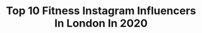 ---
title: Top 10 Fitness Instagram Influencers In London In 2020
description: >-
  Find top fitness Instagram influencers in London in 2020. Most popular hashtags: #london #fitness #ootd #capetown.
platform: Instagram
profiles:
  - username: "isabellewagstaff"
    fullname: >-
      𝐼𝒮𝒜𝐵𝐸𝐿𝐿𝐸
    location: "United Kingdom"
    followers: 23422
    engagement: 324
    commentsToLikes: 0.053911
    id: ck0tujkef7gc10i19xe1jblqz
    verified: false
    hashtags: "#amandaharringtonlondon, #amandaharringtontechnique, #myboux, #gifted"
  - username: "austin.mfit"
    fullname: >-
      Austin Martin, CPT
    location: "United Kingdom"
    followers: 139964
    engagement: 854
    commentsToLikes: 0.011108
    id: ck5q3kpezl7cl0i11y3lhi6zx
    verified: false
    hashtags: "#fitness, #londonfitness, #londonfit, #bulkingseason"
  - username: "kiko_toth"
    fullname: >-
      Kiko Toth
    location: "United Kingdom"
    followers: 19255
    engagement: 1310
    commentsToLikes: 0.011092
    id: ck8wdbfmzdlf40j78qzxbkpzb
    verified: false
    hashtags: "#cuba, #eggchallege, #medic, #onlywednesday"
  - username: "orlandofimiani"
    fullname: >-
      ORLANDO FIMIANI
    location: "United Kingdom"
    followers: 46743
    engagement: 145
    commentsToLikes: 0.013609
    id: ck0w1xqxalnpr0i19mgzbrbei
    verified: false
    hashtags: "#portraitphotography, #paris, #lifestyle, #merrychristmas"
  - username: "mossproctor"
    fullname: >-
      Moss.
    location: "United Kingdom"
    followers: 7516
    engagement: 831
    commentsToLikes: 0.020205
    id: ck6u5j6389xsm0j71birzd6de
    verified: false
    hashtags: "#getinthepow, #bloggerlife, #beirutlife, #hygge"
  - username: "emilymouufit"
    fullname: >-
      HOME YOGA / WORKOUTS
    location: "United Kingdom"
    followers: 28154
    engagement: 168
    commentsToLikes: 0.095655
    id: ck0w5ihy73sm50i19w1efkb6x
    verified: false
    hashtags: "#fableticsuk, #yogainspiration, #fitathome, #londonyogis"
  - username: "bigcradds23"
    fullname: >-
      LEWIS C
    location: "United Kingdom"
    followers: 24646
    engagement: 298
    commentsToLikes: 0.062684
    id: ck8td0fmv1eia0j78w2fyx43n
    verified: false
    hashtags: "#love, #physique, #pumped, #workout"
  - username: "rowanrow"
    fullname: >-
      Rowan Row
    location: "United Kingdom"
    followers: 1265762
    engagement: 404
    commentsToLikes: 0.006760
    id: ck0u6h4o621pk0i19i73sit11
    verified: true
    hashtags: "#tutorial, #iamwearingri, #besafe, #stayhomesavelives"
  - username: "justin_stsmall"
    fullname: >-
      Justin St Paul
    location: "United Kingdom"
    followers: 156856
    engagement: 424
    commentsToLikes: 0.016071
    id: ck6tozzdgh25o0j71w9yu4ihp
    verified: false
    hashtags: "#tb"
  - username: "monicaflowee"
    fullname: >-
      Flowe Monica🇨🇩
    location: "United Kingdom"
    followers: 5787
    engagement: 828
    commentsToLikes: 0.106571
    id: ck15qrilr4ayb0i19d95r8uvu
    verified: false
    hashtags: "#selfconfidence, #selflove"
---
